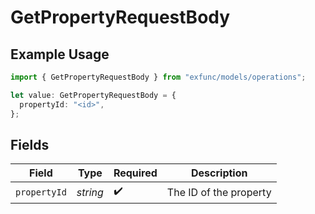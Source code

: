 # GetPropertyRequestBody

## Example Usage

```typescript
import { GetPropertyRequestBody } from "exfunc/models/operations";

let value: GetPropertyRequestBody = {
  propertyId: "<id>",
};
```

## Fields

| Field                  | Type                   | Required               | Description            |
| ---------------------- | ---------------------- | ---------------------- | ---------------------- |
| `propertyId`           | *string*               | :heavy_check_mark:     | The ID of the property |
